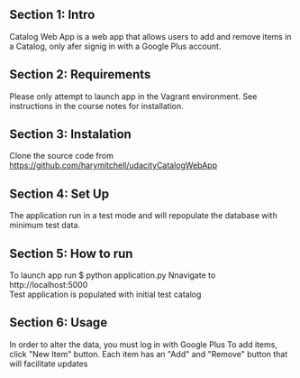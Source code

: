 ## Section 1: Intro
 Catalog Web App is a web app that allows users to add and remove items in a Catalog,
 only afer signig in with a Google Plus account.

## Section 2: Requirements
Please only attempt to launch app in the Vagrant environment.
See instructions in the course notes for installation.

## Section 3: Instalation
Clone the source code from https://github.com/harymitchell/udacityCatalogWebApp

## Section 4: Set Up
The application run in a test mode and will repopulate the database with minimum test data.

## Section 5: How to run
To launch app run $ python application.py
Nnavigate to http://localhost:5000  
Test application is populated with initial test catalog

## Section 6: Usage
In order to alter the data, you must log in with Google Plus
To add items, click "New Item" button.
Each item has an "Add" and "Remove" button that will facilitate updates
